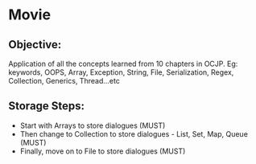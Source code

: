 # Movie

## Objective:
Application of all the concepts learned from 10 chapters in  OCJP.
Eg: keywords, OOPS, Array, Exception, String, File, Serialization, Regex, Collection, Generics, Thread...etc

## Storage Steps:
 - Start with Arrays to store dialogues (MUST)
 - Then change to Collection to store dialogues - List, Set, Map, Queue  (MUST)
 - Finally, move on to File to store dialogues (MUST)

